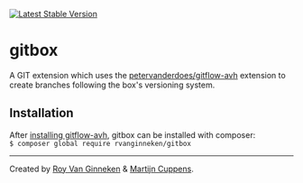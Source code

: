 [![Latest Stable Version](https://poser.pugx.org/rvanginneken/gitbox/v/stable)](https://packagist.org/packages/rvanginneken/gitbox)
# gitbox
A GIT extension which uses the [petervanderdoes/gitflow-avh](https://github.com/petervanderdoes/gitflow-avh) extension to create branches following the box's versioning system.

## Installation
After [installing gitflow-avh](https://github.com/petervanderdoes/gitflow-avh/wiki/Installation), gitbox can be installed with composer:  
`$ composer global require rvanginneken/gitbox`

---

Created by [Roy Van Ginneken](https://github.com/rvanginneken) & [Martijn Cuppens](https://github.com/MartijnCuppens).
